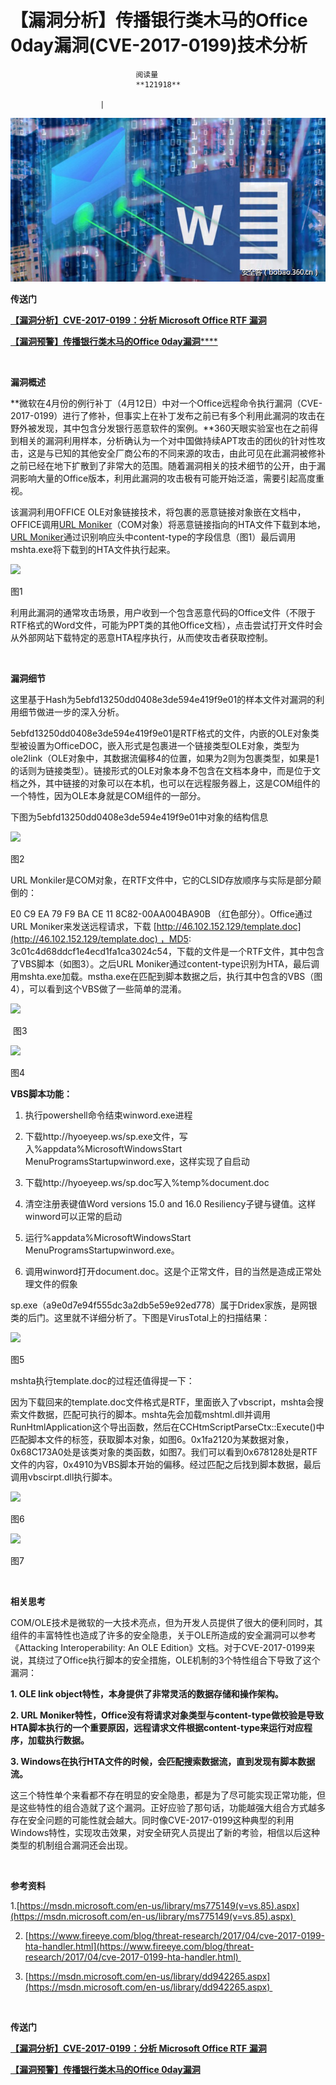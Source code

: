 
# 【漏洞分析】传播银行类木马的Office 0day漏洞(CVE-2017-0199)技术分析


                                阅读量   
                                **121918**
                            
                        |
                        
                                                                                    



**[![](./img/85889/t010d3720ee40933851.jpg)](./img/85889/t010d3720ee40933851.jpg)**

**传送门**

[**【漏洞分析】CVE-2017-0199：分析 Microsoft Office RTF 漏洞**](http://bobao.360.cn/learning/detail/3722.html)

[**【漏洞预警】传播银行类木马的Office 0day漏洞******](http://bobao.360.cn/news/detail/4113.html)

**<br>**

**漏洞概述**

**微软在4月份的例行补丁（4月12日）中对一个Office远程命令执行漏洞（CVE-2017-0199）进行了修补，但事实上在补丁发布之前已有多个利用此漏洞的攻击在野外被发现，其中包含分发银行恶意软件的案例。**360天眼实验室也在之前得到相关的漏洞利用样本，分析确认为一个对中国做持续APT攻击的团伙的针对性攻击，这是与已知的其他安全厂商公布的不同来源的攻击，由此可见在此漏洞被修补之前已经在地下扩散到了非常大的范围。随着漏洞相关的技术细节的公开，由于漏洞影响大量的Office版本，利用此漏洞的攻击极有可能开始泛滥，需要引起高度重视。

该漏洞利用OFFICE OLE对象链接技术，将包裹的恶意链接对象嵌在文档中，OFFICE调用[URL Moniker](https://msdn.microsoft.com/en-us/library/ms775149%28v=vs.85%29.aspx)（COM对象）将恶意链接指向的HTA文件下载到本地， [URL Moniker](https://msdn.microsoft.com/en-us/library/ms775149%28v=vs.85%29.aspx)通过识别响应头中content-type的字段信息（图1）最后调用mshta.exe将下载到的HTA文件执行起来。 

[![](./img/85889/AAffA0nNPuCLAAAAAElFTkSuQmCC)](https://p3.ssl.qhimg.com/t01f9a9a274ac53ddff.png)

图1

利用此漏洞的通常攻击场景，用户收到一个包含恶意代码的Office文件（不限于RTF格式的Word文件，可能为PPT类的其他Office文档），点击尝试打开文件时会从外部网站下载特定的恶意HTA程序执行，从而使攻击者获取控制。

<br>

**漏洞细节**

这里基于Hash为5ebfd13250dd0408e3de594e419f9e01的样本文件对漏洞的利用细节做进一步的深入分析。

5ebfd13250dd0408e3de594e419f9e01是RTF格式的文件，内嵌的OLE对象类型被设置为OfficeDOC，嵌入形式是包裹进一个链接类型OLE对象，类型为ole2link（OLE对象中，其数据流偏移4的位置，如果为2则为包裹类型，如果是1的话则为链接类型）。链接形式的OLE对象本身不包含在文档本身中，而是位于文档之外，其中链接的对象可以在本机，也可以在远程服务器上，这是COM组件的一个特性，因为OLE本身就是COM组件的一部分。

下图为5ebfd13250dd0408e3de594e419f9e01中对象的结构信息

[![](./img/85889/AAffA0nNPuCLAAAAAElFTkSuQmCC)](https://p1.ssl.qhimg.com/t01b39b0cb654ebdc53.png)

图2

URL Monkiler是COM对象，在RTF文件中，它的CLSID存放顺序与实际是部分颠倒的：

E0 C9 EA 79 F9 BA CE 11 8C82-00AA004BA90B （红色部分）。Office通过URL Moniker来发送远程请求，下载 [http://46.102.152.129/template.doc](http://46.102.152.129/template.doc) ，MD5: 3c01c4d68ddcf1e4ecd1fa1ca3024c54，下载的文件是一个RTF文件，其中包含了VBS脚本（如图3）。之后URL Moniker通过content-type识别为HTA，最后调用mshta.exe加载。mstha.exe在匹配到脚本数据之后，执行其中包含的VBS（图4），可以看到这个VBS做了一些简单的混淆。

[![](./img/85889/AAffA0nNPuCLAAAAAElFTkSuQmCC)](https://p0.ssl.qhimg.com/t018a1da4f8981cb060.png)

 图3

[![](./img/85889/AAffA0nNPuCLAAAAAElFTkSuQmCC)](https://p3.ssl.qhimg.com/t01f1fe90fb8b3c8901.png)

图4

**VBS脚本功能：**

1.	执行powershell命令结束winword.exe进程

2.	下载http://hyoeyeep.ws/sp.exe文件，写入%appdata%MicrosoftWindowsStart MenuProgramsStartupwinword.exe，这样实现了自启动

3.	下载http://hyoeyeep.ws/sp.doc写入%temp%document.doc

4.	清空注册表键值Word versions 15.0 and 16.0 Resiliency子键与键值。这样winword可以正常的启动

5.	运行%appdata%MicrosoftWindowsStart MenuProgramsStartupwinword.exe。

6.	调用winword打开document.doc。这是个正常文件，目的当然是造成正常处理文件的假象

sp.exe（a9e0d7e94f555dc3a2db5e59e92ed778）属于Dridex家族，是网银类的后门。这里就不详细分析了。下图是VirusTotal上的扫描结果：

[![](./img/85889/AAffA0nNPuCLAAAAAElFTkSuQmCC)](https://p1.ssl.qhimg.com/t01f0fdff3e023332c5.png)

图5

mshta执行template.doc的过程还值得提一下：

因为下载回来的template.doc文件格式是RTF，里面嵌入了vbscript，mshta会搜索文件数据，匹配可执行的脚本。mshta先会加载mshtml.dll并调用RunHtmlApplication这个导出函数，然后在CCHtmScriptParseCtx::Execute()中匹配脚本文件的标签，获取脚本对象，如图6。0x1fa2120为某数据对象，0x68C173A0处是该类对象的类函数，如图7。我们可以看到0x678128处是RTF文件的内容，0x4910为VBS脚本开始的偏移。经过匹配之后找到脚本数据，最后调用vbscirpt.dll执行脚本。

[![](./img/85889/AAffA0nNPuCLAAAAAElFTkSuQmCC)](https://p0.ssl.qhimg.com/t0195a14803b28d0324.png)

图6

[![](./img/85889/AAffA0nNPuCLAAAAAElFTkSuQmCC)](https://p0.ssl.qhimg.com/t010555da63d96f5852.png)

图7

<br>

**相关思考**

COM/OLE技术是微软的一大技术亮点，但为开发人员提供了很大的便利同时，其组件的丰富特性也造成了许多的安全隐患，关于OLE所造成的安全漏洞可以参考《Attacking Interoperability: An OLE Edition》文档。对于CVE-2017-0199来说，其绕过了Office执行脚本的安全措施，OLE机制的3个特性组合下导致了这个漏洞：

**1.	OLE link object特性，本身提供了非常灵活的数据存储和操作架构。**

**2.	URL Moniker特性，Office没有将请求对象类型与content-type做校验是导致HTA脚本执行的一个重要原因，远程请求文件根据content-type来运行对应程序，加载执行数据。**

**3.	Windows在执行HTA文件的时候，会匹配搜索数据流，直到发现有脚本数据流。**

这三个特性单个来看都不存在明显的安全隐患，都是为了尽可能实现正常功能，但是这些特性的组合造就了这个漏洞。正好应验了那句话，功能越强大组合方式越多存在安全问题的可能性就会越大。同时像CVE-2017-0199这种典型的利用Windows特性，实现攻击效果，对安全研究人员提出了新的考验，相信以后这种类型的机制组合漏洞还会出现。

<br>

**参考资料**

1.[https://msdn.microsoft.com/en-us/library/ms775149(v=vs.85).aspx](https://msdn.microsoft.com/en-us/library/ms775149(v=vs.85).aspx) 

2.	[https://www.fireeye.com/blog/threat-research/2017/04/cve-2017-0199-hta-handler.html](https://www.fireeye.com/blog/threat-research/2017/04/cve-2017-0199-hta-handler.html) 

3.	[https://msdn.microsoft.com/en-us/library/dd942265.aspx](https://msdn.microsoft.com/en-us/library/dd942265.aspx) 

<br>



**传送门**

[**【漏洞分析】CVE-2017-0199：分析 Microsoft Office RTF 漏洞**](http://bobao.360.cn/learning/detail/3722.html)

**[【漏洞预警】传播银行类木马的Office 0day漏洞](http://bobao.360.cn/news/detail/4113.html)**


